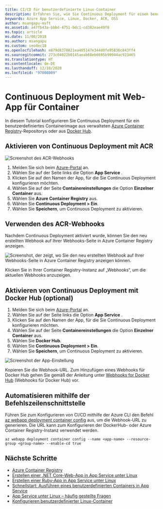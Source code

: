 ```yaml
---
title: CI/CD für benutzerdefinierte Linux-Container
description: Erfahren Sie, wie Sie Continuous Deployment für einen benutzerdefinierten Linux-Container in Azure App Service einrichten. Continuous Deployment wird für Docker Hub und ACR unterstützt.
keywords: Azure App Service, Linux, Docker, ACR, OSS
author: msangapu-msft
ms.assetid: a47fb43a-bbbd-4751-bdc1-cd382eae49f8
ms.topic: article
ms.date: 11/08/2018
ms.author: msangapu
ms.custom: seodec18
ms.openlocfilehash: e879d8370821ea465147e344d0fe95836c843ff4
ms.sourcegitcommit: 273c04022b0145aeab68eb6695b99944ac923465
ms.translationtype: HT
ms.contentlocale: de-DE
ms.lasthandoff: 12/10/2020
ms.locfileid: "97008009"
---
```

# <a name="continuous-deployment-with-web-app-for-containers"></a>Continuous Deployment mit Web-App für Container

In diesem Tutorial konfigurieren Sie Continuous Deployment für ein benutzerdefiniertes Containerimage aus verwalteten [Azure Container Registry](https://azure.microsoft.com/services/container-registry/)-Repositorys oder aus [Docker Hub](https://hub.docker.com).

## <a name="enable-continuous-deployment-with-acr"></a>Aktivieren von Continuous Deployment mit ACR

![Screenshot des ACR-Webhooks](./media/deploy-ci-cd-custom-container/ci-cd-acr-02.png)

1. Melden Sie sich beim [Azure-Portal](https://portal.azure.com) an.
2. Wählen Sie auf der Seite links die Option **App Service** .
3. Klicken Sie auf den Namen der App, für die Sie Continuous Deployment konfigurieren möchten.
4. Wählen Sie auf der Seite **Containereinstellungen** die Option **Einzelner Container** aus.
5. Wählen Sie **Azure Container Registry** aus.
6. Wählen Sie **Continuous Deployment > Ein**.
7. Wählen Sie **Speichern**, um Continuous Deployment zu aktivieren.

## <a name="use-the-acr-webhook"></a>Verwenden des ACR-Webhooks

Nachdem Continuous Deployment aktiviert wurde, können Sie den neu erstellten Webhook auf Ihrer Webhooks-Seite in Azure Container Registry anzeigen.

![Screenshot, der zeigt, wo Sie den neu erstellten Webhook auf Ihrer Webhooks-Seite in Azure Container Registry anzeigen können.](./media/deploy-ci-cd-custom-container/ci-cd-acr-03.png)

Klicken Sie in Ihrer Container Registry-Instanz auf „Webhooks“, um die aktuellen Webhooks anzuzeigen.

## <a name="enable-continuous-deployment-with-docker-hub-optional"></a>Aktivieren von Continuous Deployment mit Docker Hub (optional)

1. Melden Sie sich beim [Azure-Portal](https://portal.azure.com) an.
2. Wählen Sie auf der Seite links die Option **App Service** .
3. Klicken Sie auf den Namen der App, für die Sie Continuous Deployment konfigurieren möchten.
4. Wählen Sie auf der Seite **Containereinstellungen** die Option **Einzelner Container** aus.
5. Wählen Sie **Docker Hub**.
6. Wählen Sie **Continuous Deployment > Ein**.
7. Wählen Sie **Speichern**, um Continuous Deployment zu aktivieren.

![Screenshot der App-Einstellung](./media/deploy-ci-cd-custom-container/ci-cd-docker-02.png)

Kopieren Sie die Webhook-URL. Zum Hinzufügen eines Webhooks für Docker Hub gehen Sie gemäß der Anleitung unter <a href="https://docs.docker.com/docker-hub/webhooks/" target="_blank">Webhooks for Docker Hub</a> (Webhooks für Docker Hub) vor.

## <a name="automate-with-cli"></a>Automatisieren mithilfe der Befehlszeilenschnittstelle

Führen Sie zum Konfigurieren von CI/CD mithilfe der Azure CLI den Befehl [az webapp deployment container config](/cli/azure/webapp/deployment/container#az-webapp-deployment-container-config) aus, um die Webhook-URL zu generieren. Die URL kann zum Konfigurieren der DockerHub- oder Azure Container Registry-Instanz verwendet werden.

```azurecli-interactive
az webapp deployment container config --name <app-name> --resource-group <group-name> --enable-cd true
```

## <a name="next-steps"></a>Nächste Schritte

* [Azure Container Registry](https://azure.microsoft.com/services/container-registry/)
* [Erstellen einer .NET Core-Web-App in App Service unter Linux](quickstart-dotnetcore.md?pivots=platform-linux)
* [Erstellen einer Ruby-App in App Service unter Linux](quickstart-ruby.md)
* [Schnellstart: Ausführen eines benutzerdefinierten Containers in App Service](quickstart-custom-container.md?pivots=container-linux)
* [App Service unter Linux – häufig gestellte Fragen](faq-app-service-linux.md)
* [Konfigurieren benutzerdefinierter Linux-Container](configure-custom-container.md)
